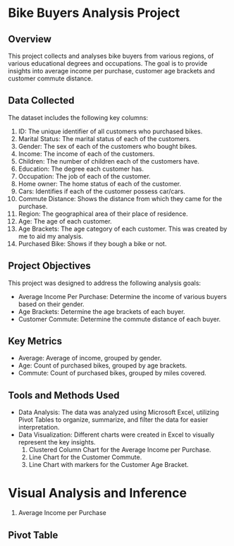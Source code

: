 # Bike Buyers Analysis Project


## Overview

This project collects and analyses bike buyers from various regions, of various educational degrees and occupations. The goal is to provide insights into average income per purchase, customer age brackets and customer commute distance. 

## Data Collected

The dataset includes the following key columns:
  1. ID: The unique identifier of all customers who purchased bikes.
  2. Marital Status: The marital status of each of the customers.
  3. Gender: The sex of each of the customers who bought bikes.
  4. Income: The income of each of the customers.
  5. Children: The number of children each of the customers have.
  6. Education: The degree each customer has.
  7. Occupation: The job of each of the customer.
  8. Home owner: The home status of each of the customer.
  9. Cars: Identifies if each of the customer possess car/cars.
  10. Commute Distance: Shows the distance from which they came for the purchase.
  11. Region: The geographical area of their place of residence.
  12. Age: The age of each customer.
  13. Age Brackets: The age category of each customer. This was created by me to aid my analysis.
  14. Purchased Bike: Shows if they bough a bike or not.

## Project Objectives
This project was designed to address the following analysis goals:

- Average Income Per Purchase: Determine the income of various buyers based on their gender.
- Age Brackets: Determine the age brackets of each buyer.
- Customer Commute: Determine the commute distance of each buyer.

## Key Metrics
- Average: Average of income, grouped by gender.
- Age: Count of purchased bikes, grouped by age brackets.
- Commute: Count of purchased bikes, grouped by miles covered.

## Tools and Methods Used
- Data Analysis: The data was analyzed using Microsoft Excel, utilizing Pivot Tables to organize, summarize, and filter the data for easier interpretation.
- Data Visualization: Different charts were created in Excel to visually represent the key insights.
  1. Clustered Column Chart for the Average Income per Purchase.
  2. Line Chart for the Customer Commute.
  3. Line Chart with markers for the Customer Age Bracket.

# Visual Analysis and Inference
1. Average Income per Purchase

## Pivot Table

